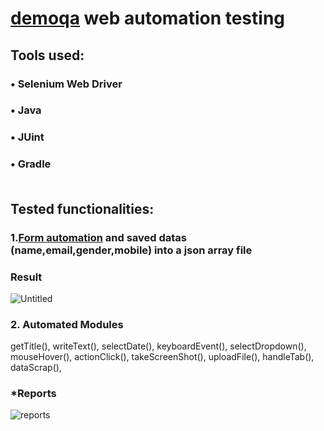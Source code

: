 # [demoqa](https://demoqa.com/automation-practice-form) web automation testing

## Tools used:

### • Selenium Web Driver

### • Java

### • JUint

### • Gradle </br> </br>

## Tested functionalities:

###  1.[Form automation](https://demoqa.com/automation-practice-form) and saved datas (name,email,gender,mobile) into a json array file



### Result

![Untitled](https://user-images.githubusercontent.com/102640942/183817088-a8a08dcd-a005-4ff3-9a33-22b0a5cf272d.png)




###  2. Automated Modules 
getTitle(), 
writeText(), 
selectDate(), 
keyboardEvent(), 
selectDropdown(),  
mouseHover(), 
actionClick(), 
takeScreenShot(), 
uploadFile(), 
handleTab(),
dataScrap(),


### *Reports
![reports](https://user-images.githubusercontent.com/102640942/184291545-4a042edc-f501-4e80-a1df-396e9900b1a6.png)

